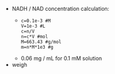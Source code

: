 - NADH / NAD concentration calculation:
	- ```calc
	  c=0.1e-3 #M
	  V=1e-3 #L
	  c=n/V
	  n=c*V #mol
	  M=663.43 #g/mol
	  m=n*M*1e3 #g
	  ```
	- 0.06 mg / mL for 0.1 mM solution
- weigh